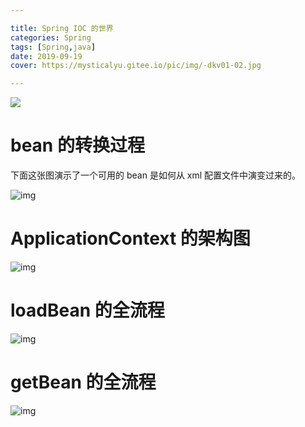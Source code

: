 ```yaml
---

title: Spring IOC 的世界
categories: Spring
tags: [Spring,java]
date: 2019-09-19 
cover: https://mysticalyu.gitee.io/pic/img/-dkv01-02.jpg

---
```


![](https://mysticalyu.gitee.io/pic/img/-dkv01-02.jpg)



<!-- more -->



# bean 的转换过程

下面这张图演示了一个可用的 bean 是如何从 xml 配置文件中演变过来的。

 ![img](https://gitee.com/chenssy/blog-home/raw/master/image/201809/spring-201901311001.jpg) 

# ApplicationContext 的架构图

 ![img](https://gitee.com/chenssy/blog-home/raw/master/image/201809/spring-201901311002.jpg) 

# loadBean 的全流程

 ![img](https://gitee.com/chenssy/blog-home/raw/master/image/201809/spring-201901311003.jpg) 

# getBean 的全流程

 ![img](https://gitee.com/chenssy/blog-home/raw/master/image/201809/spring-201901311004.jpg) 
